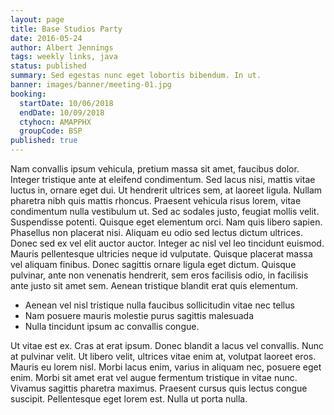 ```yaml
---
layout: page
title: Base Studios Party
date: 2016-05-24
author: Albert Jennings
tags: weekly links, java
status: published
summary: Sed egestas nunc eget lobortis bibendum. In ut.
banner: images/banner/meeting-01.jpg
booking:
  startDate: 10/06/2018
  endDate: 10/09/2018
  ctyhocn: AMAPPHX
  groupCode: BSP
published: true
---
```

Nam convallis ipsum vehicula, pretium massa sit amet, faucibus dolor. Integer tristique ante at eleifend condimentum. Sed lacus nisi, mattis vitae luctus in, ornare eget dui. Ut hendrerit ultrices sem, at laoreet ligula. Nullam pharetra nibh quis mattis rhoncus. Praesent vehicula risus lorem, vitae condimentum nulla vestibulum ut. Sed ac sodales justo, feugiat mollis velit. Suspendisse potenti. Quisque eget elementum orci.
Nam quis libero sapien. Phasellus non placerat nisi. Aliquam eu odio sed lectus dictum ultrices. Donec sed ex vel elit auctor auctor. Integer ac nisl vel leo tincidunt euismod. Mauris pellentesque ultricies neque id vulputate. Quisque placerat massa vel aliquam finibus. Donec sagittis ornare ligula eget dictum. Quisque pulvinar, ante non venenatis hendrerit, sem eros facilisis odio, in facilisis ante justo sit amet sem. Aenean tristique blandit erat quis elementum.

* Aenean vel nisl tristique nulla faucibus sollicitudin vitae nec tellus
* Nam posuere mauris molestie purus sagittis malesuada
* Nulla tincidunt ipsum ac convallis congue.

Ut vitae est ex. Cras at erat ipsum. Donec blandit a lacus vel convallis. Nunc at pulvinar velit. Ut libero velit, ultrices vitae enim at, volutpat laoreet eros. Mauris eu lorem nisl. Morbi lacus enim, varius in aliquam nec, posuere eget enim. Morbi sit amet erat vel augue fermentum tristique in vitae nunc. Vivamus sagittis pharetra maximus. Praesent cursus quis lectus congue suscipit. Pellentesque eget lorem est. Nulla ut porta nulla.
